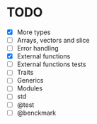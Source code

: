 # TODO

- [x] More types
- [ ] Arrays, vectors and slice
- [ ] Error handling
- [x] External functions
- [ ] External functions tests
- [ ] Traits
- [ ] Generics
- [ ] Modules
- [ ] std
- [ ] @test
- [ ] @benckmark